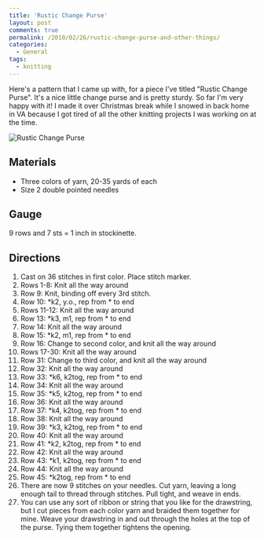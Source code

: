```yaml
---
title: 'Rustic Change Purse'
layout: post
comments: true
permalink: /2010/02/26/rustic-change-purse-and-other-things/
categories:
  - General
tags:
  - knitting
---
```


Here's a pattern that I came up with, for a piece I've titled "Rustic
Change Purse". It's a nice little change purse and is pretty
sturdy. So far I'm very happy with it! I made it over Christmas break
while I snowed in back home in VA because I got tired of all the other
knitting projects I was working on at the time.

![Rustic Change Purse][1]

 [1]: /images/rustic-change-purse.jpg "Rustic Change Purse"

<!-- more -->

## Materials

*   Three colors of yarn, 20-35 yards of each
*   Size 2 double pointed needles

## Gauge

9 rows and 7 sts = 1 inch in stockinette.

## Directions

1.  Cast on 36 stitches in first color. Place stitch marker.
2.  Rows 1-8: Knit all the way around
3.  Row 9: Knit, binding off every 3rd stitch.
4.  Row 10: *k2, y.o., rep from * to end
5.  Rows 11-12: Knit all the way around
6.  Row 13: *k3, m1, rep from * to end
7.  Row 14: Knit all the way around
8.  Row 15: *k2, m1, rep from * to end
9.  Row 16: Change to second color, and knit all the way around
10. Rows 17-30: Knit all the way around
11. Row 31: Change to third color, and knit all the way around
12. Row 32: Knit all the way around
13. Row 33: *k6, k2tog, rep from * to end
14. Row 34: Knit all the way around
15. Row 35: *k5, k2tog, rep from * to end
16. Row 36: Knit all the way around
17. Row 37: *k4, k2tog, rep from * to end
18. Row 38: Knit all the way around
19. Row 39: *k3, k2tog, rep from * to end
20. Row 40: Knit all the way around
21. Row 41: *k2, k2tog, rep from * to end
22. Row 42: Knit all the way around
23. Row 43: *k1, k2tog, rep from * to end
24. Row 44: Knit all the way around
25. Row 45: *k2tog, rep from * to end
26. There are now 9 stitches on your needles. Cut yarn, leaving a long
    enough tail to thread through stitches. Pull tight, and weave in
    ends.
27. You can use any sort of ribbon or string that you like for the
    drawstring, but I cut pieces from each color yarn and braided them
    together for mine. Weave your drawstring in and out through the
    holes at the top of the purse. Tying them together tightens the
    opening.
